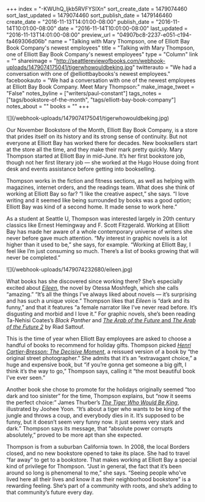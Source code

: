 +++
index = "-KWUhQ_ljkb5RVFYSIXn"
sort_create_date = 1479074460
sort_last_updated = 1479074460
sort_publish_date = 1479146460
create_date = "2016-11-13T14:01:00-08:00"
publish_date = "2016-11-14T10:01:00-08:00"
date = "2016-11-14T10:01:00-08:00"
last_updated = "2016-11-13T14:01:00-08:00"
preview_url = "04907bc8-2237-e051-c194-fa469306d06b"
name = "Talking with Mary Thompson, one of Elliott Bay Book Company's newest employees"
title = "Talking with Mary Thompson, one of Elliott Bay Book Company's newest employees"
type = "Column"
link = ""
shareimage = "http://seattlereviewofbooks.com/webhook-uploads/1479074175041/tigerwhowouldbeking.jpg"
twitterauto = "We had a conversation with one of @elliottbaybooks's newest employees."
facebookauto = "We had a conversation with one of the newest employees at Elliott Bay Book Company. Meet Mary Thompson:"
make_image_tweet = "False"
notes_byline = ["writers/paul-constant"]
tags_notes = ["tags/bookstore-of-the-month", "tags/elliott-bay-book-company"]
notes_about = ""
books = ""
+++
<p class="image">![](/webhook-uploads/1479074175041/tigerwhowouldbeking.jpg)</p>

Our November Bookstore of the Month, Elliott Bay Book Company, is a store that prides itself on its history and its strong sense of continuity. But not everyone at Elliott Bay has worked there for decades. New booksellers start at the store all the time, and they make their mark pretty quickly. Mary Thompson started at Elliott Bay in mid-June. It’s her first bookstore job, though not her first literary job — she worked at the Hugo House doing front desk and events assistance before getting into bookselling.

Thompson works in the fiction and fitness sections, as well as helping with magazines, internet orders, and the readings team. What does she think of working at Elliott Bay so far? “I like the creative aspect,” she says. “I love writing and it seemed like being surrounded by books was a good option; Elliott Bay was kind of a second home. It made sense to work here.”

As a student at Seattle U, Thompson was interested largely in 20th century classics like Ernest Hemingway and F. Scott Fitzgerald. Working at Elliott Bay has made her aware of a whole contemporary universe of writers she never before gave much attention. “My interest in graphic novels is a lot higher than it used to be,” she says, for example. “Working at Elliott Bay, I feel like I’m just consuming so much. There’s a list of books growing that will never be completed.”

<p class="image-left">![](/webhook-uploads/1479074232680/eileen.jpg)</p>

What books has she discovered since working there? She’s especially excited about [*Eileen*]( http://www.indiebound.org/book/9781594206627), the novel by Otessa Moshfegh, which she calls “amazing.” “It’s all the things I’ve always liked about novels — it’s surprising and has such a unique voice.” Thompson likes that *Eileen* is “dark and its funny,” and that it features “a female narrator like I’ve never read before. It’s disgusting and morbid and I love it.” For graphic novels, she’s been reading Ta-Nehisi Coates’s *Black Panther* and [*The Arab of the Future* and *The Arab of the Future 2*](http://www.thearabofthefuture.com) by Riad Sattouf.

This is the time of year when Elliott Bay employees are asked to choose a handful of books to recommend for holiday gifts. Thompson picked [*Henri Cartier-Bresson: The Decisive Moment*](http://www.indiebound.org/book/9783869307886), a reissued version of a book by “the original street photographer.” She admits that it’s an “extravagant choice,” a huge and expensive book, but “if you’re gonna get someone a big gift, I think it’s the way to go,” Thompson says, calling it “the most beautiful book I’ve ever seen.”

Another book she chose to promote for the holidays originally seemed “too dark and too sinister” for the time, Thompson explains, but “now it seems the perfect choice:” James Thurber’s [*The Tiger Who Would Be King*](http://www.indiebound.org/book/9781592701827), illustrated by Joohee Yoon. “It’s about a tiger who wants to be king of the jungle and throws a coup, and everybody dies in it. It’s supposed to be funny, but it doesn’t seem very funny now. it just seems very stark and dark.” Thompson says its message, that “absolute power corrupts absolutely,” proved to be more apt than she expected.

Thompson is from a suburban California town. In 2008, the local Borders closed, and no new bookstore opened to take its place. She had to travel “far away” to get to a bookstore. That makes working at Elliott Bay a special kind of privilege for Thompson. “Just in general, the fact that it’s been around so long is phenomenal to me,” she says. “Seeing people who’ve lived here all their lives and know it as their neighborhood bookstore” is a rewarding feeling. She’s part of a community with roots, and she’s adding to that community’s future every day.
